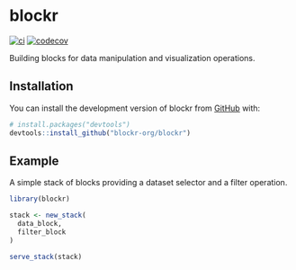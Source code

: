
<!-- README.md is generated from README.Rmd. Please edit that file -->

# blockr

<!-- badges: start -->

[![ci](https://github.com/blockr-org/blockr/actions/workflows/ci.yml/badge.svg)](https://github.com/blockr-org/blockr/actions/workflows/ci.yml)
[![codecov](https://codecov.io/gh/blockr-org/blockr/graph/badge.svg?token=988fQI8MPx)](https://codecov.io/gh/blockr-org/blockr)
<!-- badges: end -->

Building blocks for data manipulation and visualization operations.

## Installation

You can install the development version of blockr from
[GitHub](https://github.com/) with:

``` r
# install.packages("devtools")
devtools::install_github("blockr-org/blockr")
```

## Example

A simple stack of blocks providing a dataset selector and a filter
operation.

``` r
library(blockr)

stack <- new_stack(
  data_block,
  filter_block
)

serve_stack(stack)
```
